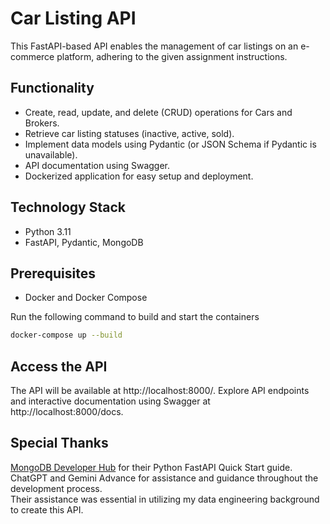 # Car Listing API

This FastAPI-based API enables the management of car listings on an e-commerce platform, adhering to the given assignment instructions.

## Functionality

* Create, read, update, and delete (CRUD) operations for Cars and Brokers.
* Retrieve car listing statuses (inactive, active, sold).
* Implement data models using Pydantic (or JSON Schema if Pydantic is unavailable).
* API documentation using Swagger.
* Dockerized application for easy setup and deployment.

## Technology Stack

* Python 3.11
* FastAPI, Pydantic, MongoDB

## Prerequisites

* Docker and Docker Compose

Run the following command to build and start the containers

```bash
docker-compose up --build
```

## Access the API

The API will be available at http://localhost:8000/.
Explore API endpoints and interactive documentation using Swagger at http://localhost:8000/docs.

## Special Thanks

[MongoDB Developer Hub](https://www.mongodb.com/developer/languages/python/python-quickstart-fastapi/) for their Python FastAPI Quick Start guide. \
ChatGPT and Gemini Advance for assistance and guidance throughout the development process. \
Their assistance was essential in utilizing my data engineering background to create this API.
